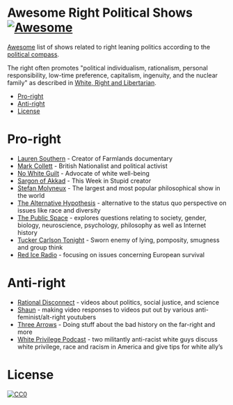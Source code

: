 Awesome Right Political Shows [![Awesome](https://cdn.rawgit.com/sindresorhus/awesome/d7305f38d29fed78fa85652e3a63e154dd8e8829/media/badge.svg)](https://github.com/sindresorhus/awesome)
=============

[Awesome](https://github.com/sindresorhus/awesome) list of shows related to right leaning politics according to the [political compass](https://www.politicalcompass.org/analysis2).

The right often promotes "political  individualism,  rationalism,  personal  responsibility,  low-time  preference,  capitalism,  ingenuity,  and  the  nuclear  family" as described in [White, Right and Libertarian](https://www.amazon.com/White-Right-Libertarian-Christopher-Rachels/dp/1979796521).

- [Pro-right](#pro-right)
- [Anti-right](#anti-right)
- [License](#license)

# Pro-right

* [Lauren Southern](https://laurensouthern.net/) - Creator of Farmlands documentary
* [Mark Collett](https://www.youtube.com/channel/UCdf14z6V0MWNeVcbAz0r8wQ) - British Nationalist and political activist
* [No White Guilt](https://www.youtube.com/channel/UCkY8CvV8WQFe87CZGmvuYHA) - Advocate of white well-being
* [Sargon of Akkad](https://www.youtube.com/channel/UC-yewGHQbNFpDrGM0diZOLA) - This Week in Stupid creator
* [Stefan Molyneux](https://www.youtube.com/user/stefbot) - The largest and most popular philosophical show in the world
* [The Alternative Hypothesis](https://www.youtube.com/channel/UC2w1CQqPli4w94-PCg2UvJQ) - alternative to the status quo perspective on issues like race and diversity
* [The Public Space](https://www.youtube.com/playlist?list=PLGWDWheWsAdkGTFn-FnFl9yV-le6O9YVU) - explores questions relating to society, gender, biology, neuroscience, psychology, philosophy as well as Internet history
* [Tucker Carlson Tonight](http://www.foxnews.com/shows/tucker-carlson-tonight.html) - Sworn enemy of lying, pomposity, smugness and group think
* [Red Ice Radio](https://redice.tv/red-ice-radio) - focusing on issues concerning European survival

# Anti-right

* [Rational Disconnect](https://www.youtube.com/channel/UCViO5gRp5Boa6QslAo-gPAQ) - videos about politics, social justice, and science
* [Shaun](https://www.youtube.com/channel/UCJ6o36XL0CpYb6U5dNBiXHQ) - making video responses to videos put out by various anti-feminist/alt-right youtubers
* [Three Arrows](https://www.youtube.com/channel/UCCT8a7d6S6RJUivBgNRsiYg) - Doing stuff about the bad history on the far-right and more
* [White Privilege Podcast](http://interracialjawn.com/category/irjpresents/) - two militantly anti-racist white guys discuss white privilege, race and racism in America and give tips for white ally’s

# License

[![CC0](http://i.creativecommons.org/p/zero/1.0/88x31.png)](http://creativecommons.org/publicdomain/zero/1.0/)
